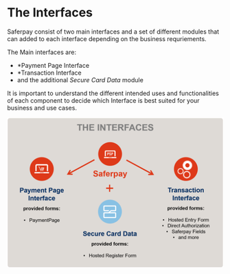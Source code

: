 # The Interfaces

Saferpay consist of two main interfaces and a set of different modules that can added to each interface depending on the business requriements.

The Main interfaces are:
- *Payment Page Interface
- *Transaction Interface
-	and the additional *Secure Card Data* module

It is important to understand the different intended uses and functionalities of each component to decide which Interface is best suited for your business and use cases.

![alt text](https://raw.githubusercontent.com/saferpay/sndbx/master/images/Interfaces.png "The Interfaces")

